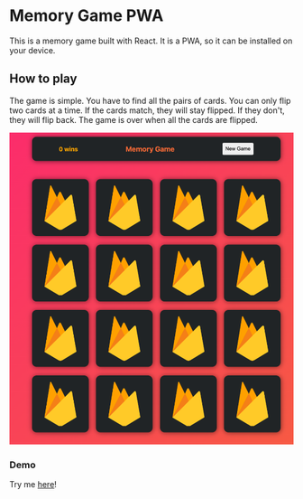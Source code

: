 # Memory Game PWA

This is a memory game built with React. It is a PWA, so it can be installed on your device.

## How to play

The game is simple. You have to find all the pairs of cards. You can only flip two cards at a time. If the cards match, they will stay flipped. If they don't, they will flip back. The game is over when all the cards are flipped.

![](./example.png)

### Demo

Try me [here](https://react-course-46df0.web.app)!
